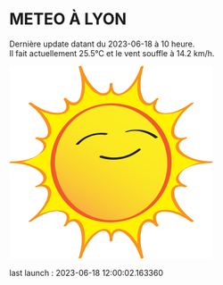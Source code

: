 # METEO À LYON

Dernière update datant du 2023-06-18 à 10 heure.  
Il fait actuellement 25.5°C et le vent souffle à 14.2 km/h.      

![](./.github/sun.png)

last launch : 2023-06-18 12:00:02.163360
